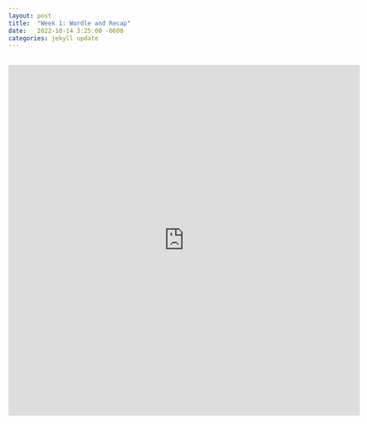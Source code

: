 ```yaml
---
layout: post
title:  "Week 1: Wordle and Recap"
date:   2022-10-14 3:25:00 -0600
categories: jekyll update
---
```


<p style="text-align:center"> <br>   
<iframe
  src="https://dlesky.github.io/wordle_clone/index.html"
  style="width:700px; height:700px;border:none;"
></iframe>
</p>
